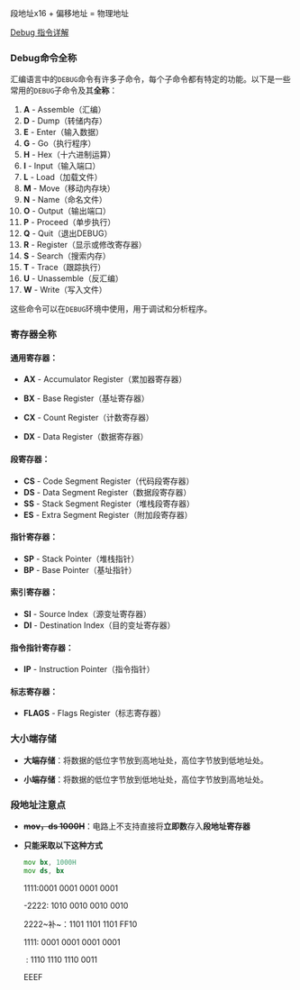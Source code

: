 段地址x16 + 偏移地址 = 物理地址

[Debug 指令详解](https://blog.csdn.net/weixin_43809545/article/details/103640185)

### Debug命令全称

汇编语言中的`DEBUG`命令有许多子命令，每个子命令都有特定的功能。以下是一些常用的`DEBUG`子命令及其**全称**：

1. **A** - Assemble（汇编）
2. **D** - Dump（转储内存）
3. **E** - Enter（输入数据）
4. **G** - Go（执行程序）
5. **H** - Hex（十六进制运算）
6. **I** - Input（输入端口）
7. **L** - Load（加载文件）
8. **M** - Move（移动内存块）
9. **N** - Name（命名文件）
10. **O** - Output（输出端口）
11. **P** - Proceed（单步执行）
12. **Q** - Quit（退出DEBUG）
13. **R** - Register（显示或修改寄存器）
14. **S** - Search（搜索内存）
15. **T** - Trace（跟踪执行）
16. **U** - Unassemble（反汇编）
17. **W** - Write（写入文件）

这些命令可以在`DEBUG`环境中使用，用于调试和分析程序。

### 寄存器全称

#### 通用寄存器：

- **AX** - Accumulator Register（累加器寄存器）

- **BX** - Base Register（基址寄存器）
- **CX** - Count Register（计数寄存器）

- **DX** - Data Register（数据寄存器）

#### 段寄存器：

- **CS** - Code Segment Register（代码段寄存器）
- **DS** - Data Segment Register（数据段寄存器）
- **SS** - Stack Segment Register（堆栈段寄存器）
- **ES** - Extra Segment Register（附加段寄存器）

#### 指针寄存器：

- **SP** - Stack Pointer（堆栈指针）
- **BP** - Base Pointer（基址指针）

#### 索引寄存器：

- **SI** - Source Index（源变址寄存器）
- **DI** - Destination Index（目的变址寄存器）

#### 指令指针寄存器：

- **IP** - Instruction Pointer（指令指针）

#### 标志寄存器：

- **FLAGS** - Flags Register（标志寄存器）

### 大小端存储

- **大端存储**：将数据的低位字节放到高地址处，高位字节放到低地址处。

- **小端存储**：将数据的低位字节放到低地址处，高位字节放到高地址处。

### 段地址注意点

- **~~mov，ds 1000H~~**：电路上不支持直接将**立即数**存入**段地址寄存器**

- **只能采取以下这种方式**

  ```asm
  mov bx, 1000H
  mov ds, bx
  ```

  1111:0001 0001 0001 0001 

  -2222:    1010 0010 0010 0010

  2222~补~：1101 1101 1101 FF10

  1111:      0001 0001 0001 0001 

  ​		:       1110 1110 1110 0011

  EEEF

  

